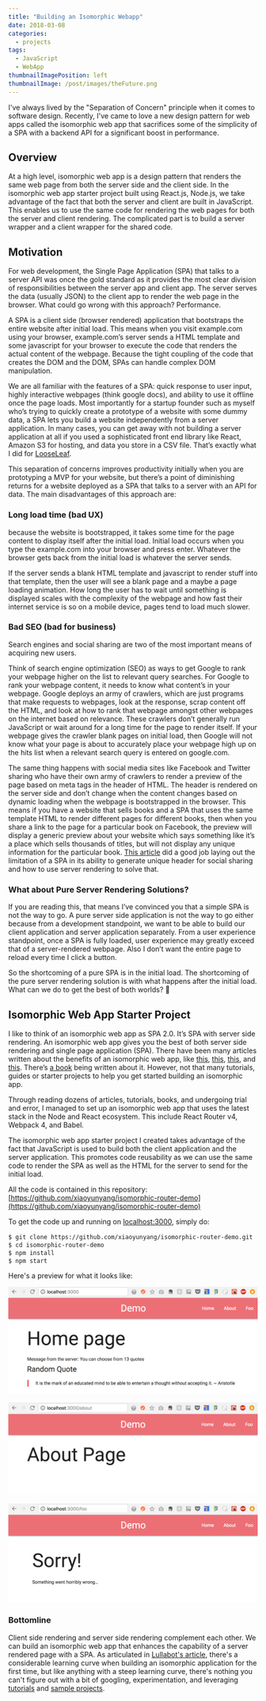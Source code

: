 ```yaml
---
title: "Building an Isomorphic Webapp"
date: 2018-03-08
categories:
  - projects
tags:
  - JavaScript
  - WebApp
thumbnailImagePosition: left
thumbnailImage: /post/images/theFuture.png
---
```


I've always lived by the "Separation of Concern" principle when it comes to software design.  Recently, I've came to love a new design pattern for web apps called the isomorphic web app that sacrifices some of the simplicity of a SPA with a backend API for a significant boost in performance.

<!--more-->

## Overview
At a high level, isomorphic web app is a design pattern that renders the same web page from both the server side and the client side. In the isomorphic web app starter project built using React.js, Node.js, we take advantage of the fact that both the server and client are built in JavaScript. This enables us to use the same code for rendering the web pages for both the server and client rendering. The complicated part is to build a server wrapper and a client wrapper for the shared code.


## Motivation
For web development, the Single Page Application (SPA) that talks to a server API was once the gold standard as it provides the most clear division of responsibilities between the server app and client app. The server serves the data (usually JSON) to the client app to render the web page in the browser. What could go wrong with this approach? Performance.

A SPA is a client side (browser rendered) application that bootstraps the entire website after initial load. This means when you visit example.com using your browser, example.com’s server sends a HTML template and some javascript for your browser to execute the code that renders the actual content of the webpage. Because the tight coupling of the code that creates the DOM and the DOM, SPAs can handle complex DOM manipulation.

We are all familiar with the features of a SPA: quick response to user input, highly interactive webpages (think google docs), and ability to use it offline once the page loads. Most importantly for a startup founder such as myself who’s trying to quickly create a prototype of a website with some dummy data, a SPA lets you build a website independently from a server application. In many cases, you can get away with not building a server application at all if you used a sophisticated front end library like React, Amazon S3 for hosting, and data you store in a CSV file. That’s exactly what I did for [LooseLeaf](http://looseleafapp.com/).

This separation of concerns improves productivity initially when you are prototyping a MVP for your website, but there’s a point of diminishing returns for a website deployed as a SPA that talks to a server with an API for data. The main disadvantages of this approach are:

### Long load time (bad UX)

because the website is bootstrapped, it takes some time for the page content to display itself after the initial load. Initial load occurs when you type the example.com into your browser and press enter. Whatever the browser gets back from the initial load is whatever the server sends.

If the server sends a blank HTML template and javascript to render stuff into that template, then the user will see a blank page and a maybe a page loading animation. How long the user has to wait until something is displayed scales with the complexity of the webpage and how fast their internet service is so on a mobile device, pages tend to load much slower.

### Bad SEO (bad for business)

Search engines and social sharing are two of the most important means of acquiring new users.

Think of search engine optimization (SEO) as ways to get Google to rank your webpage higher on the list to relevant query searches. For Google to rank your webpage content, it needs to know what content’s in your webpage. Google deploys an army of crawlers, which are just programs that make requests to webpages, look at the response, scrap content off the HTML, and look at how to rank that webpage amongst other webpages on the internet based on relevance. These crawlers don’t generally run JavaScript or wait around for a long time for the page to render itself. If your webpage gives the crawler blank pages on initial load, then Google will not know what your page is about to accurately place your webpage high up on the hits list when a relevant search query is entered on google.com.

The same thing happens with social media sites like Facebook and Twitter sharing who have their own army of crawlers to render a preview of the page based on meta tags in the header of HTML. The header is rendered on the server side and don’t change when the content changes based on dynamic loading when the webpage is bootstrapped in the browser. This means if you have a website that sells books and a SPA that uses the same template HTML to render different pages for different books, then when you share a link to the page for a particular book on Facebook, the preview will display a generic preview about your website which says something like it’s a place which sells thousands of titles, but will not display any unique information for the particular book. [This article](https://medium.com/@cereallarceny/server-side-rendering-with-create-react-app-fiber-react-router-v4-helmet-redux-and-thunk-275cb25ca972) did a good job laying out the limitation of a SPA in its ability to generate unique header for social sharing and how to use server rendering to solve that.

### What about Pure Server Rendering Solutions?
If you are reading this, that means I’ve convinced you that a simple SPA is not the way to go. A pure server side application is not the way to go either because from a development standpoint, we want to be able to build our client application and server application separately. From a user experience standpoint, once a SPA is fully loaded, user experience may greatly exceed that of a server-rendered webpage. Also I don’t want the entire page to reload every time I click a button.

So the shortcoming of a pure SPA is in the initial load. The shortcoming of the pure server rendering solution is with what happens after the initial load. What can we do to get the best of both worlds? 🤔


## Isomorphic Web App Starter Project
I like to think of an isomorphic web app as SPA 2.0. It’s SPA with server side rendering. An isomorphic web app gives you the best of both server side rendering and single page application (SPA). There have been many articles written about the benefits of an isomorphic web app, like [this](https://medium.com/@ghengeveld/isomorphism-vs-universal-javascript-4b47fb481beb), [this](https://writing.pupius.co.uk/beyond-pushstate-building-single-page-applications-4353246f4480), [this](https://medium.com/airbnb-engineering/isomorphic-javascript-the-future-of-web-apps-10882b7a2ebc), and [this](https://ponyfoo.com/articles/stop-breaking-the-web). There’s [a book](https://livebook.manning.com/#!/book/isomorphic-web-applications/chapter-1/v-10/106) being written about it. However, not that many tutorials, guides or starter projects to help you get started building an isomorphic app.

Through reading dozens of articles, tutorials, books, and undergoing trial and error, I managed to set up an isomorphic web app that uses the latest stack in the Node and React ecosystem. This include React Router v4, Webpack 4, and Babel.

The isomorphic web app starter project I created takes advantage of the fact that JavaScript is used to build both the client application and the server application. This promotes code reusability as we can use the same code to render the SPA as well as the HTML for the server to send for the initial load.

All the code is contained in this repository:
[https://github.com/xiaoyunyang/isomorphic-router-demo](https://github.com/xiaoyunyang/isomorphic-router-demo)

To get the code up and running on [localhost:3000](localhost:3000), simply do:

```
$ git clone https://github.com/xiaoyunyang/isomorphic-router-demo.git
$ cd isomorphic-router-demo
$ npm install
$ npm start
```

Here's a preview for what it looks like:

![](/post/images/iso1.png)

![](/post/images/iso2.png)

![](/post/images/iso3.png)


### Bottomline

Client side rendering and server side rendering complement each other. We can build an isomorphic web app that enhances the capability of a server rendered page with a SPA. As articulated in [Lullabot's article](https://www.lullabot.com/articles/what-is-an-isomorphic-application), there's a considerable learning curve when building an isomorphic application for the first time, but like anything with a steep learning curve, there's nothing you can't figure out with a bit of googling, experimentation, and leveraging [tutorials](https://hackernoon.com/get-an-isomorphic-web-app-up-and-running-in-5-minutes-72da028c15dd) and [sample projects](https://github.com/xiaoyunyang/isomorphic-router-demo).
